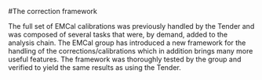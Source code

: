 #The correction framework

The full set of EMCal calibrations was previously handled by the Tender and was composed of several tasks that were, by demand, added to the analysis chain. The EMCal group has introduced a new framework for the handling of the corrections/calibrations which in addition brings many more useful features. The framework was thoroughly tested by the group and verified to yield the same results as using the Tender.

